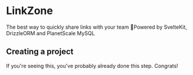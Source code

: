 # LinkZone
The best way to quickly share links with your team
:rocket:Powered by SvelteKit, DrizzleORM and PlanetScale MySQL

## Creating a project

If you're seeing this, you've probably already done this step. Congrats!
